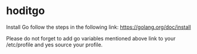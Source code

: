 # hoditgo
 Install Go 
follow the steps in the following link:
https://golang.org/doc/install

Please do not forget to add go variables mentioned above link to your /etc/profile 
and yes source your profile.

